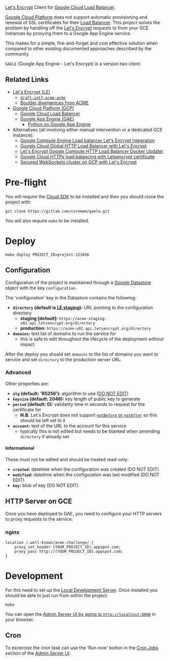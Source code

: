 [Let's Encrypt](https://letsencrypt.org/) Client for [Google Cloud Load Balancer](https://cloud.google.com/load-balancing/).

[Google Cloud Platform](https://cloud.google.com/) does not support automatic provisioning and renewal of SSL certificates for their [Load Balancer](https://cloud.google.com/load-balancing/).  This project solves the problem by handling off the [Let's Encrypt](https://letsencrypt.org/) requests to from your GCE instances by proxying them to a Google App Engine service.

This makes for a simple, fire-and-forget and cost effective solution when compared to other existing documented approaches described by the community.

`GAELE` (Google App Engine - Let's Encrypt) is a version two client.

## Related Links

 * [Let's Encrypt (LE)](https://letsencrypt.org/)
     * [`draft-ietf-acme-acme`](https://datatracker.ietf.org/doc/draft-ietf-acme-acme/)
     * [Boulder divergences from ACME](https://github.com/letsencrypt/boulder/blob/master/docs/acme-divergences.md)
 * [Google Cloud Platform (GCP)](https://cloud.google.com/)
     * [Google Cloud Load Balancer](https://cloud.google.com/load-balancing/)
     * [Google App Engine (GAE)](https://cloud.google.com/appengine/)
         * [Python on Google App Engine](https://cloud.google.com/appengine/docs/python/)
 * Alternatives (all involving either manual intervention or a dedicated GCE instance):
     * [Google Compute Engine Load balancer Let's Encrypt integration](http://blog.vuksan.com/2016/04/18/google-compute-load-balancer-lets-encrypt-integration)
     * [Google Cloud Global HTTP Load Balancer with Let's Encrypt](https://rogerhub.com/~r/sysadmin/2016/07/15/Google-Cloud-Global-HTTP-Load-Balancer-with-Lets-Encrypt/)
     * [Let's Encrypt Google Compute HTTP Load Balancer Docker Updater](https://github.com/bloomapi/letsencrypt-gcloud-balancer)
     * [Google Cloud HTTPs load balancing with Letsencrypt certificate](https://rubyinrails.com/2017/09/18/google-cloud-https-load-balancing-with-letsencrypt-certificate/)
     * [Secured WebSockets cluster on GCP with Let's Encrypt](https://github.com/elegantmonkeys/gcp-letsencrypt-websockets-cluster)

# Pre-flight

You will require the [Cloud SDK](https://cloud.google.com/appengine/docs/standard/python/download) to be installed and then you should clone the project with:

    git clone https://gitlab.com/coremem/gaele.git

You will also require `make` to be installed.

# Deploy

    make deploy PROJECT_ID=project-123456

## Configuration

Configuration of the project is maintained through a [Google Datastore](https://cloud.google.com/appengine/docs/standard/python/datastore/) object with the key `configuration`.

The 'configuration' key in the Datastore contains the following:

 * **`directory` (default is [LE staging](https://letsencrypt.org/docs/staging-environment/)):** URL pointing to the configuration directory
     * **staging [default]:** `https://acme-staging-v02.api.letsencrypt.org/directory`
     * **production:** `https://acme-v02.api.letsencrypt.org/directory`
 * **`domains`:** text list of domains to run the service for
     * this is safe to edit throughout the lifecycle of the deployment without impact

After the deploy you should set `domains` to the list of domains you want to service and set `directory` to the production server URL.

### Advanced

Other properties are:

 * **`alg` (default: 'RS256'):** algorithm to use ([DO NOT EDIT](https://gitlab.com/coremem/gaele/issues/2))
 * **`keysize` (default: 2048):** key length of public key to generate
 * **`period` (default: 0):** validatity time in seconds to request for the certificate for
     * **N.B.** Let's Encrypt does not support [`notBefore` or `notAfter`](https://tools.ietf.org/html/draft-ietf-acme-acme-13#section-7.1.3) so this should be left set to `0`
 * **`account`:** text of the URL to the account for this service
     * typically this is not edited but needs to be blanked when amending `directory` if already set

#### Informational

These must not be edited and should be treated read-only:

 * **`created`:** datetime when the configuration was created (DO NOT EDIT)
 * **`modified`:** datetime when the configuration was last modified (DO NOT EDIT)
 * **`key`:** blob of key (DO NOT EDIT)

## HTTP Server on GCE

Once you have deployed to GAE, you need to configure your HTTP servers to proxy requests to the service:

### nginx

    location /.well-known/acme-challenge/ {
        proxy_set_header [YOUR_PROJECT_ID].appspot.com;
        proxy_pass http://[YOUR_PROJECT_ID].appspot.com;
    }

# Development

For this need to set up the [Local Development Server](https://cloud.google.com/appengine/docs/standard/python/tools/using-local-server).  Once installed you should be able to just run from within the project:

    make

You can open the [Admin Server UI by going to `http://localhost:8000`](http://localhost:8000) in your browser.

## Cron

To excercise the cron task can use the 'Run now' button in the [Cron Jobs](http://localhost:8000/cron) section of the [Admin Server UI](http://localhost:8000).
